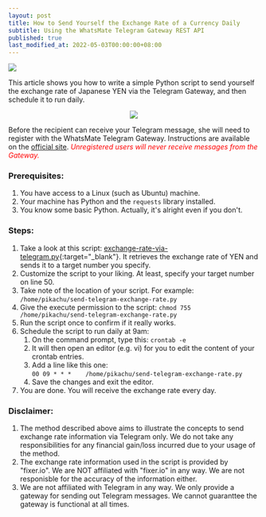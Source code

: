 ```yaml
---
layout: post
title: How to Send Yourself the Exchange Rate of a Currency Daily
subtitle: Using the WhatsMate Telegram Gateway REST API
published: true
last_modified_at: 2022-05-03T00:00:00+08:00
---
```


<img src="/img/yen_small.jpg"/> 

This article shows you how to write a simple Python script to send yourself the exchange rate of Japanese YEN via the Telegram Gateway, and then schedule it to run daily.


<p style="text-align:center;">
  <img src="/img/yen-telegram.jpg"/>
</p>


Before the recipient can receive your Telegram message, she will need to register with the WhatsMate Telegram Gateway. Instructions are available on the [official site](https://www.whatsmate.net/telegram-gateway-api.html). <span style="color:red">*Unregistered users will never receive messages from the Gateway.*</span>


### Prerequisites:

1. You have access to a Linux (such as Ubuntu) machine.
2. Your machine has Python and the `requests` library installed.
3. You know some basic Python. Actually, it's alright even if you don't.



### Steps:

1. Take a look at this script: [exchange-rate-via-telegram.py](https://github.com/whatsmate/telegram-demos/blob/master/python/exchange-rate-via-telegram.py){:target="_blank"}. It retrieves the exchange rate of YEN and sends it to a target number you specify.
2. Customize the script to your liking. At least, specify your target number on line 50.
3. Take note of the location of your script. For example: `/home/pikachu/send-telegram-exchange-rate.py`
4. Give the execute permission to the script: `chmod 755 /home/pikachu/send-telegram-exchange-rate.py`
5. Run the script once to confirm if it really works.
6. Schedule the script to run daily at 9am: 
   1. On the command prompt, type this: `crontab -e`
   2. It will then open an editor (e.g. vi) for you to edit the content of your crontab entries.
   3. Add a line like this one:  
      `00 09 * * *    /home/pikachu/send-telegram-exchange-rate.py`
   4. Save the changes and exit the editor.
7. You are done. You will receive the exchange rate every day.


### Disclaimer:

1. The method described above aims to illustrate the concepts to send exchange rate information via Telegram only. We do not take any responsibilities for any financial gain/loss incurred due to your usage of the method.
2. The exchange rate information used in the script is provided by "fixer.io". We are NOT affiliated with "fixer.io" in any way. We are not responisble for the accuracy of the information either.
3. We are not affiliated with Telegram in any way. We only provide a gateway for sending out Telegram messages. We cannot guaranttee the gateway is functional at all times.


<br>
<script async src="//pagead2.googlesyndication.com/pagead/js/adsbygoogle.js"></script>
<ins class="adsbygoogle"
     style="display:inline-block;width:728px;height:90px"
     data-ad-client="ca-pub-7383487179928477"
     data-ad-slot="6959057004"></ins>
<script>
(adsbygoogle = window.adsbygoogle || []).push({});
</script>
<br>
